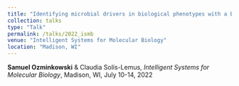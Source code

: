 ```yaml
---
title: "Identifying microbial drivers in biological phenotypes with a Bayesian Network Regression model"
collection: talks
type: "Talk"
permalink: /talks/2022_ismb
venue: "Intelligent Systems for Molecular Biology"
location: "Madison, WI"
---
```


**Samuel Ozminkowski** & Claudia Solís-Lemus,
*Intelligent Systems for Molecular Biology*, Madison, WI, July 10-14, 2022